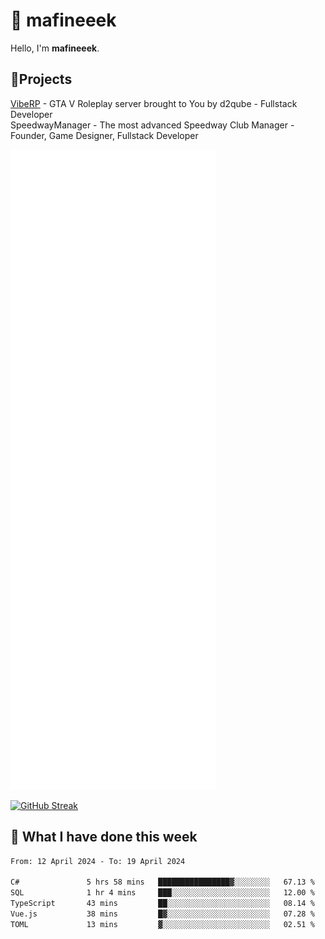 # 👋 mafineeek
Hello, I'm **mafineeek**.

## 📝Projects

[VibeRP](https://v-rp.pl) - GTA V Roleplay server brought to You by d2qube - Fullstack Developer<br/>
SpeedwayManager - The most advanced Speedway Club Manager - Founder, Game Designer, Fullstack Developer


![](./github-metrics.svg)

[![GitHub Streak](https://streak-stats.demolab.com/?user=mafineeek)](https://git.io/streak-stats)

## 📰 What I have done this week
<!--START_SECTION:waka-->

```txt
From: 12 April 2024 - To: 19 April 2024

C#               5 hrs 58 mins   ████████████████▓░░░░░░░░   67.13 %
SQL              1 hr 4 mins     ███░░░░░░░░░░░░░░░░░░░░░░   12.00 %
TypeScript       43 mins         ██░░░░░░░░░░░░░░░░░░░░░░░   08.14 %
Vue.js           38 mins         █▓░░░░░░░░░░░░░░░░░░░░░░░   07.28 %
TOML             13 mins         ▓░░░░░░░░░░░░░░░░░░░░░░░░   02.51 %
```

<!--END_SECTION:waka-->
